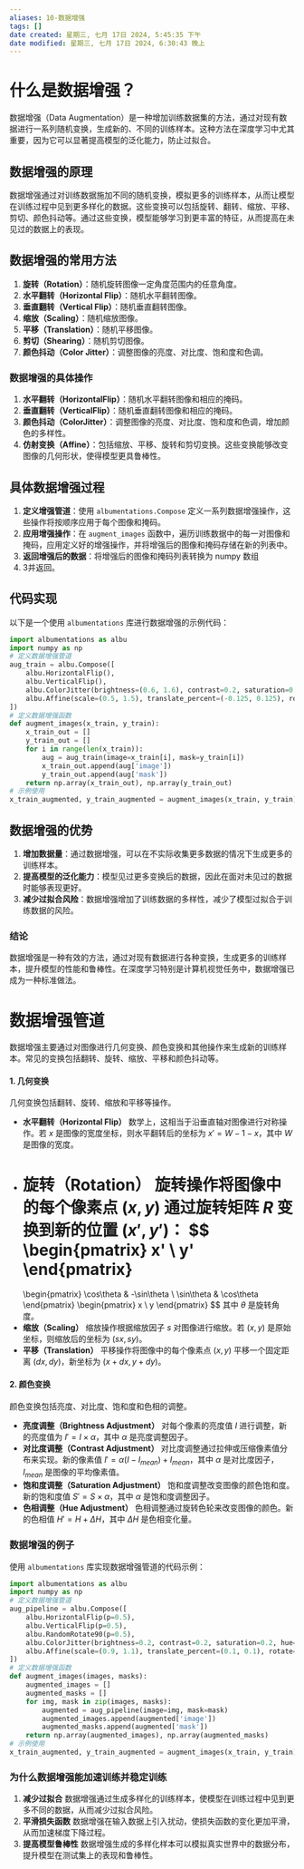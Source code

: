 ```yaml
---
aliases: 10-数据增强
tags: []
date created: 星期三, 七月 17日 2024, 5:45:35 下午
date modified: 星期三, 七月 17日 2024, 6:30:43 晚上
---
```

# 什么是数据增强？
数据增强（Data Augmentation）是一种增加训练数据集的方法，通过对现有数据进行一系列随机变换，生成新的、不同的训练样本。这种方法在深度学习中尤其重要，因为它可以显著提高模型的泛化能力，防止过拟合。
## 数据增强的原理
数据增强通过对训练数据施加不同的随机变换，模拟更多的训练样本，从而让模型在训练过程中见到更多样化的数据。这些变换可以包括旋转、翻转、缩放、平移、剪切、颜色抖动等。通过这些变换，模型能够学习到更丰富的特征，从而提高在未见过的数据上的表现。
## 数据增强的常用方法
1. **旋转（Rotation）**：随机旋转图像一定角度范围内的任意角度。
2. **水平翻转（Horizontal Flip）**：随机水平翻转图像。
3. **垂直翻转（Vertical Flip）**：随机垂直翻转图像。
4. **缩放（Scaling）**：随机缩放图像。
5. **平移（Translation）**：随机平移图像。
6. **剪切（Shearing）**：随机剪切图像。
7. **颜色抖动（Color Jitter）**：调整图像的亮度、对比度、饱和度和色调。
### 数据增强的具体操作
1. **水平翻转（HorizontalFlip）**：随机水平翻转图像和相应的掩码。
2. **垂直翻转（VerticalFlip）**：随机垂直翻转图像和相应的掩码。
3. **颜色抖动（ColorJitter）**：调整图像的亮度、对比度、饱和度和色调，增加颜色的多样性。
4. **仿射变换（Affine）**：包括缩放、平移、旋转和剪切变换。这些变换能够改变图像的几何形状，使得模型更具鲁棒性。
## 具体数据增强过程
1. **定义增强管道**：使用 `albumentations.Compose` 定义一系列数据增强操作，这些操作将按顺序应用于每个图像和掩码。
2. **应用增强操作**：在 `augment_images` 函数中，遍历训练数据中的每一对图像和掩码，应用定义好的增强操作，并将增强后的图像和掩码存储在新的列表中。
3. **返回增强后的数据**：将增强后的图像和掩码列表转换为 numpy 数组
4. 3并返回。
## 代码实现
以下是一个使用 `albumentations` 库进行数据增强的示例代码：
```python
import albumentations as albu
import numpy as np
# 定义数据增强管道
aug_train = albu.Compose([
    albu.HorizontalFlip(),
    albu.VerticalFlip(),
    albu.ColorJitter(brightness=(0.6, 1.6), contrast=0.2, saturation=0.1, hue=0.01, always_apply=True),
    albu.Affine(scale=(0.5, 1.5), translate_percent=(-0.125, 0.125), rotate=(-180, 180), shear=(-22.5, 22), always_apply=True),
])
# 定义数据增强函数
def augment_images(x_train, y_train):
    x_train_out = []
    y_train_out = []
    for i in range(len(x_train)):
        aug = aug_train(image=x_train[i], mask=y_train[i])
        x_train_out.append(aug['image'])
        y_train_out.append(aug['mask'])
    return np.array(x_train_out), np.array(y_train_out)
# 示例使用
x_train_augmented, y_train_augmented = augment_images(x_train, y_train)
```
## 数据增强的优势
1. **增加数据量**：通过数据增强，可以在不实际收集更多数据的情况下生成更多的训练样本。
2. **提高模型的泛化能力**：模型见过更多变换后的数据，因此在面对未见过的数据时能够表现更好。
3. **减少过拟合风险**：数据增强增加了训练数据的多样性，减少了模型过拟合于训练数据的风险。
### 结论
数据增强是一种有效的方法，通过对现有数据进行各种变换，生成更多的训练样本，提升模型的性能和鲁棒性。在深度学习特别是计算机视觉任务中，数据增强已成为一种标准做法。
# 数据增强管道
数据增强主要通过对图像进行几何变换、颜色变换和其他操作来生成新的训练样本。常见的变换包括翻转、旋转、缩放、平移和颜色抖动等。
#### 1. **几何变换**
几何变换包括翻转、旋转、缩放和平移等操作。
- **水平翻转（Horizontal Flip）**
  数学上，这相当于沿垂直轴对图像进行对称操作。若 $x$ 是图像的宽度坐标，则水平翻转后的坐标为 $x' = W - 1 - x$，其中 $W$ 是图像的宽度。
- **旋转（Rotation）**
  旋转操作将图像中的每个像素点 $(x, y)$ 通过旋转矩阵 $R$ 变换到新的位置 $(x', y')$：
 $$
  \begin{pmatrix}
  x' \\
  y'
  \end{pmatrix}
  = 
  \begin{pmatrix}
  \cos\theta & -\sin\theta \\
  \sin\theta & \cos\theta
  \end{pmatrix}
  \begin{pmatrix}
  x \\
  y
  \end{pmatrix}
 $$
  其中 $\theta$ 是旋转角度。
- **缩放（Scaling）**
  缩放操作根据缩放因子 $s$ 对图像进行缩放。若 $(x, y)$ 是原始坐标，则缩放后的坐标为 $(sx, sy)$。
- **平移（Translation）**
  平移操作将图像中的每个像素点 $(x, y)$ 平移一个固定距离 $(dx, dy)$，新坐标为 $(x + dx, y + dy)$。
#### 2. **颜色变换**
颜色变换包括亮度、对比度、饱和度和色相的调整。
- **亮度调整（Brightness Adjustment）**
  对每个像素的亮度值 $I$ 进行调整，新的亮度值为 $I' = I \times \alpha$，其中 $\alpha$ 是亮度调整因子。
- **对比度调整（Contrast Adjustment）**
  对比度调整通过拉伸或压缩像素值分布来实现。新的像素值 $I' = \alpha (I - I_{mean}) + I_{mean}$，其中 $\alpha$ 是对比度因子，$I_{mean}$ 是图像的平均像素值。
- **饱和度调整（Saturation Adjustment）**
  饱和度调整改变图像的颜色饱和度。新的饱和度值 $S' = S \times \alpha$，其中 $\alpha$ 是饱和度调整因子。
- **色相调整（Hue Adjustment）**
  色相调整通过旋转色轮来改变图像的颜色。新的色相值 $H' = H + \Delta H$，其中 $\Delta H$ 是色相变化量。
### 数据增强的例子
使用 `albumentations` 库实现数据增强管道的代码示例：
```python
import albumentations as albu
import numpy as np
# 定义数据增强管道
aug_pipeline = albu.Compose([
    albu.HorizontalFlip(p=0.5),
    albu.VerticalFlip(p=0.5),
    albu.RandomRotate90(p=0.5),
    albu.ColorJitter(brightness=0.2, contrast=0.2, saturation=0.2, hue=0.2, p=0.5),
    albu.Affine(scale=(0.9, 1.1), translate_percent=(0.1, 0.1), rotate=(-10, 10), shear=(-5, 5), p=0.5)
])
# 定义数据增强函数
def augment_images(images, masks):
    augmented_images = []
    augmented_masks = []
    for img, mask in zip(images, masks):
        augmented = aug_pipeline(image=img, mask=mask)
        augmented_images.append(augmented['image'])
        augmented_masks.append(augmented['mask'])
    return np.array(augmented_images), np.array(augmented_masks)
# 示例使用
x_train_augmented, y_train_augmented = augment_images(x_train, y_train)
```
### 为什么数据增强能加速训练并稳定训练
1. **减少过拟合**
   数据增强通过生成多样化的训练样本，使模型在训练过程中见到更多不同的数据，从而减少过拟合风险。
2. **平滑损失函数**
   数据增强在输入数据上引入扰动，使损失函数的变化更加平滑，从而加速梯度下降过程。
3. **提高模型鲁棒性**
   数据增强生成的多样化样本可以模拟真实世界中的数据分布，提升模型在测试集上的表现和鲁棒性。